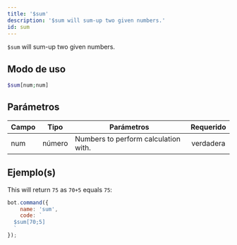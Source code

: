 ```yaml
---
title: '$sum'
description: '$sum will sum-up two given numbers.'
id: sum
---
```


`$sum` will sum-up two given numbers.

## Modo de uso

```php
$sum[num;num]
```

## Parámetros

| Campo | Tipo   | Parámetros                           | Requerido |
| ----- | ------ | ------------------------------------ |:---------:|
| num   | número | Numbers to perform calculation with. | verdadera |

## Ejemplo(s)

This will return `75` as `70+5` equals `75`:

```javascript
bot.command({
    name: 'sum',
    code: `
  $sum[70;5]
  `
});
```
